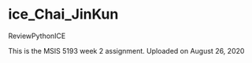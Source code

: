 # ice_Chai_JinKun
ReviewPythonICE

This is the MSIS 5193 week 2 assignment.
Uploaded on August 26, 2020
